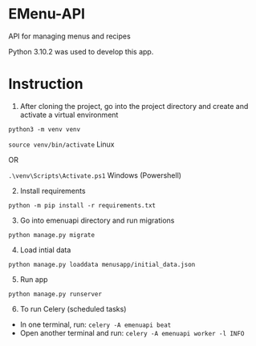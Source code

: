 # EMenu-API
API for managing menus and recipes

Python 3.10.2 was used to develop this app.

# Instruction
1. After cloning the project, go into the project directory and create and activate a virtual environment

```python3 -m venv venv```

```source venv/bin/activate``` Linux 

OR

```.\venv\Scripts\Activate.ps1``` Windows (Powershell)

2. Install requirements

```python -m pip install -r requirements.txt```

3. Go into emenuapi directory and run migrations

```python manage.py migrate```

4. Load intial data

```python manage.py loaddata menusapp/initial_data.json```

5. Run app

```python manage.py runserver```

6. To run Celery (scheduled tasks)

* In one terminal, run:
```celery -A emenuapi beat```
* Open another terminal and run:
```celery -A emenuapi worker -l INFO```
